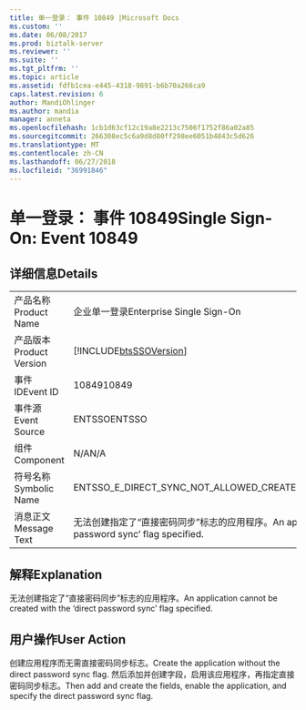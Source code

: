 ```yaml
---
title: 单一登录： 事件 10849 |Microsoft Docs
ms.custom: ''
ms.date: 06/08/2017
ms.prod: biztalk-server
ms.reviewer: ''
ms.suite: ''
ms.tgt_pltfrm: ''
ms.topic: article
ms.assetid: fdfb1cea-e445-4318-9891-b6b70a266ca9
caps.latest.revision: 6
author: MandiOhlinger
ms.author: mandia
manager: anneta
ms.openlocfilehash: 1cb1d63cf12c19a8e2213c7506f1752f86a02a85
ms.sourcegitcommit: 266308ec5c6a9d8d80ff298ee6051b4843c5d626
ms.translationtype: MT
ms.contentlocale: zh-CN
ms.lasthandoff: 06/27/2018
ms.locfileid: "36991846"
---
```

# <a name="single-sign-on-event-10849"></a><span data-ttu-id="2df27-102">单一登录： 事件 10849</span><span class="sxs-lookup"><span data-stu-id="2df27-102">Single Sign-On: Event 10849</span></span>
## <a name="details"></a><span data-ttu-id="2df27-103">详细信息</span><span class="sxs-lookup"><span data-stu-id="2df27-103">Details</span></span>  
  
|                 |                                                                                  |
|-----------------|----------------------------------------------------------------------------------|
|  <span data-ttu-id="2df27-104">产品名称</span><span class="sxs-lookup"><span data-stu-id="2df27-104">Product Name</span></span>   |                            <span data-ttu-id="2df27-105">企业单一登录</span><span class="sxs-lookup"><span data-stu-id="2df27-105">Enterprise Single Sign-On</span></span>                             |
| <span data-ttu-id="2df27-106">产品版本</span><span class="sxs-lookup"><span data-stu-id="2df27-106">Product Version</span></span> |            [!INCLUDE[btsSSOVersion](../includes/btsssoversion-md.md)]            |
|    <span data-ttu-id="2df27-107">事件 ID</span><span class="sxs-lookup"><span data-stu-id="2df27-107">Event ID</span></span>     |                                      <span data-ttu-id="2df27-108">10849</span><span class="sxs-lookup"><span data-stu-id="2df27-108">10849</span></span>                                       |
|  <span data-ttu-id="2df27-109">事件源</span><span class="sxs-lookup"><span data-stu-id="2df27-109">Event Source</span></span>   |                                      <span data-ttu-id="2df27-110">ENTSSO</span><span class="sxs-lookup"><span data-stu-id="2df27-110">ENTSSO</span></span>                                      |
|    <span data-ttu-id="2df27-111">组件</span><span class="sxs-lookup"><span data-stu-id="2df27-111">Component</span></span>    |                                       <span data-ttu-id="2df27-112">N/A</span><span class="sxs-lookup"><span data-stu-id="2df27-112">N/A</span></span>                                        |
|  <span data-ttu-id="2df27-113">符号名称</span><span class="sxs-lookup"><span data-stu-id="2df27-113">Symbolic Name</span></span>  |                     <span data-ttu-id="2df27-114">ENTSSO_E_DIRECT_SYNC_NOT_ALLOWED_CREATE</span><span class="sxs-lookup"><span data-stu-id="2df27-114">ENTSSO_E_DIRECT_SYNC_NOT_ALLOWED_CREATE</span></span>                      |
|  <span data-ttu-id="2df27-115">消息正文</span><span class="sxs-lookup"><span data-stu-id="2df27-115">Message Text</span></span>   | <span data-ttu-id="2df27-116">无法创建指定了“直接密码同步”标志的应用程序。</span><span class="sxs-lookup"><span data-stu-id="2df27-116">An application cannot be created with the ‘direct password sync’ flag specified.</span></span> |
  
## <a name="explanation"></a><span data-ttu-id="2df27-117">解释</span><span class="sxs-lookup"><span data-stu-id="2df27-117">Explanation</span></span>  
 <span data-ttu-id="2df27-118">无法创建指定了“直接密码同步”标志的应用程序。</span><span class="sxs-lookup"><span data-stu-id="2df27-118">An application cannot be created with the ‘direct password sync’ flag specified.</span></span>  
  
## <a name="user-action"></a><span data-ttu-id="2df27-119">用户操作</span><span class="sxs-lookup"><span data-stu-id="2df27-119">User Action</span></span>  
 <span data-ttu-id="2df27-120">创建应用程序而无需直接密码同步标志。</span><span class="sxs-lookup"><span data-stu-id="2df27-120">Create the application without the direct password sync flag.</span></span> <span data-ttu-id="2df27-121">然后添加并创建字段，启用该应用程序，再指定直接密码同步标志。</span><span class="sxs-lookup"><span data-stu-id="2df27-121">Then add and create the fields, enable the application, and specify the direct password sync flag.</span></span>